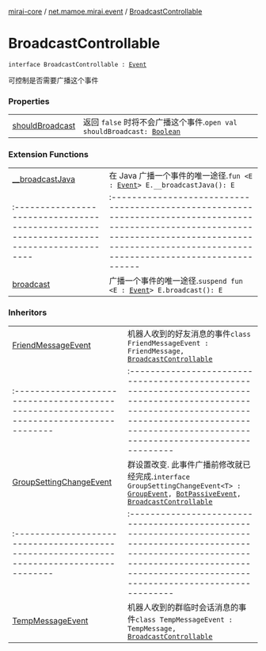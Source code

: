 [mirai-core](../../index.md) / [net.mamoe.mirai.event](../index.md) / [BroadcastControllable](./index.md)

# BroadcastControllable

`interface BroadcastControllable : `[`Event`](../-event/index.md)

可控制是否需要广播这个事件

### Properties
|||
|:----------------------------------------------------------------------------------------|:---------------------------------------------------------------------------------------------------------------------------------------------------------------------------------------------------------|
| [shouldBroadcast](should-broadcast.md) | 返回 `false` 时将不会广播这个事件.`open val shouldBroadcast: `[`Boolean`](https://kotlinlang.org/api/latest/jvm/stdlib/kotlin/-boolean/index.html) |

### Extension Functions
|||
|:----------------------------------------------------------------------------------------|:---------------------------------------------------------------------------------------------------------------------------------------------------------------------------------------------------------|
| [__broadcastJava](../__broadcast-java.md) | 在 Java 广播一个事件的唯一途径.`fun <E : `[`Event`](../-event/index.md)`> E.__broadcastJava(): E` ||||
|:----------------------------------------------------------------------------------------|:---------------------------------------------------------------------------------------------------------------------------------------------------------------------------------------------------------|
| [broadcast](../broadcast.md) | 广播一个事件的唯一途径.`suspend fun <E : `[`Event`](../-event/index.md)`> E.broadcast(): E` |

### Inheritors
|||
|:----------------------------------------------------------------------------------------|:---------------------------------------------------------------------------------------------------------------------------------------------------------------------------------------------------------|
| [FriendMessageEvent](../../net.mamoe.mirai.message/-friend-message-event/index.md) | 机器人收到的好友消息的事件`class FriendMessageEvent : FriendMessage, `[`BroadcastControllable`](./index.md) ||||
|:----------------------------------------------------------------------------------------|:---------------------------------------------------------------------------------------------------------------------------------------------------------------------------------------------------------|
| [GroupSettingChangeEvent](../../net.mamoe.mirai.event.events/-group-setting-change-event/index.md) | 群设置改变. 此事件广播前修改就已经完成.`interface GroupSettingChangeEvent<T> : `[`GroupEvent`](../../net.mamoe.mirai.event.events/-group-event/index.md)`, `[`BotPassiveEvent`](../../net.mamoe.mirai.event.events/-bot-passive-event.md)`, `[`BroadcastControllable`](./index.md) ||||
|:----------------------------------------------------------------------------------------|:---------------------------------------------------------------------------------------------------------------------------------------------------------------------------------------------------------|
| [TempMessageEvent](../../net.mamoe.mirai.message/-temp-message-event/index.md) | 机器人收到的群临时会话消息的事件`class TempMessageEvent : TempMessage, `[`BroadcastControllable`](./index.md) |

